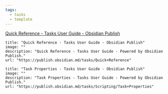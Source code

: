 ```yaml
---
tags:
  - tasks
  - template
---
```

[Quick Reference - Tasks User Guide - Obsidian Publish](https://publish.obsidian.md/tasks/Quick+Reference)
```embed
title: "Quick Reference - Tasks User Guide - Obsidian Publish"
image: ""
description: "Quick Reference - Tasks User Guide - Powered by Obsidian Publish."
url: "https://publish.obsidian.md/tasks/Quick+Reference"
```


```embed
title: "Task Properties - Tasks User Guide - Obsidian Publish"
image: ""
description: "Task Properties - Tasks User Guide - Powered by Obsidian Publish."
url: "https://publish.obsidian.md/tasks/Scripting/Task+Properties"
```
